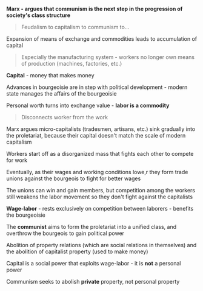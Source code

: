 **Marx - argues that communism is the next step in the progression of society's class structure**

> Feudalism to capitalism to communism to...

Expansion of means of exchange and commodities leads to accumulation of capital

> Especially the manufacturing system - workers no longer own means of production (machines, factories, etc.)

**Capital** - money that makes money

Advances in bourgeoisie are in step with political development - modern state manages the affairs of the bourgeoisie

Personal worth turns into exchange value - **labor is a commodity**

> Disconnects worker from the work

Marx argues micro-capitalists (tradesmen, artisans, etc.) sink gradually into the proletariat, because their capital doesn't match the scale of modern capitalism

Workers start off as a disorganized mass that fights each other to compete for work

Eventually, as their wages and working conditions lowe,r they form trade unions against the bourgeois to fight for better wages

The unions can win and gain members, but competition among the workers still weakens the labor movement so they don't fight against the capitalists

**Wage-labor** -  rests exclusively on competition between laborers - benefits the bourgeoisie

The **communist** aims to form the proletariat into a unified class, and overthrow the bourgeois to gain political power

Abolition of property relations (which are social relations in themselves) and the abolition of capitalist property (used to make money)

Capital is a social power that exploits wage-labor - it is **not** a personal power

Communism seeks to abolish **private** property, not personal property



